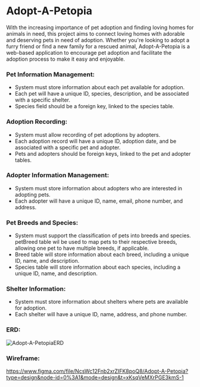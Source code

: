 # Adopt-A-Petopia

With the increasing importance of pet adoption and finding loving homes for animals in need, this project aims to connect loving homes with adorable and deserving pets in need of adoption. Whether you're looking to adopt a furry friend or find a new family for a rescued animal, Adopt-A-Petopia is a web-based application to encourage pet adoption and facilitate the adoption process to make it easy and enjoyable.

### Pet Information Management:
* System must store information about each pet available for adoption.
* Each pet will have a unique ID, species, description, and be associated with a specific shelter.
* Species field should be a foreign key, linked to the species table.

### Adoption Recording:
* System must allow recording of pet adoptions by adopters.
* Each adoption record will have a unique ID, adoption date, and be associated with a specific pet and adopter.
* Pets and adopters should be foreign keys, linked to the pet and adopter tables.

### Adopter Information Management:
* System must store information about adopters who are interested in adopting pets.
* Each adopter will have a unique ID, name, email, phone number, and address.

### Pet Breeds and Species:
* System must support the classification of pets into breeds and species.
petBreed table wil be used to map pets to their respective breeds, allowing one pet to have multiple breeds, if applicable.
* Breed table will store information about each breed, including a unique ID, name, and description.
* Species table will store information about each species, including a unique ID, name, and description.

### Shelter Information:
* System must store information about shelters where pets are available for adoption.
* Each shelter will have a unique ID, name, address, and phone number.


### ERD:
![Adopt-A-PetopiaERD](https://github.com/natalientang/adopt-a-petopia/assets/108561054/9610b5cc-7672-4a55-bec3-6891e72df5a7)

### Wireframe:
https://www.figma.com/file/NcsWc12Fnb2xrZIFK8poQ8/Adopt-A-Petopia?type=design&node-id=0%3A1&mode=design&t=xKsqVeMXrPGE3kmS-1
